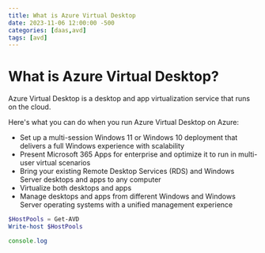 ```yaml
---
title: What is Azure Virtual Desktop
date: 2023-11-06 12:00:00 -500
categories: [daas,avd]
tags: [avd]
---
```


# What is Azure Virtual Desktop?

Azure Virtual Desktop is a desktop and app virtualization service that runs on the cloud.

Here's what you can do when you run Azure Virtual Desktop on Azure:

- Set up a multi-session Windows 11 or Windows 10 deployment that delivers a full Windows experience with scalability
- Present Microsoft 365 Apps for enterprise and optimize it to run in multi-user virtual scenarios
- Bring your existing Remote Desktop Services (RDS) and Windows Server desktops and apps to any computer
- Virtualize both desktops and apps
- Manage desktops and apps from different Windows and Windows Server operating systems with a unified management experience

```PowerShell
$HostPools = Get-AVD 
Write-host $HostPools
```

```javascript
console.log
```